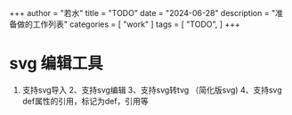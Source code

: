 ﻿+++
author = "若水"
title = "TODO"
date = "2024-06-28"
description = "准备做的工作列表"
categories = [
    "work"
]
tags = [
    "TODO",
]
+++

# svg 编辑工具
1. 支持svg导入
2、支持svg编辑
3、支持svg转tvg （简化版svg)
4、支持svg def属性的引用，标记为def，引用等